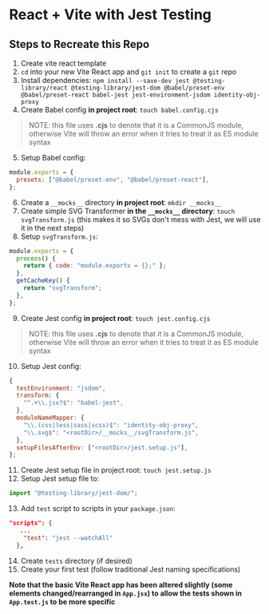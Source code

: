 # React + Vite with Jest Testing

## Steps to Recreate this Repo

1. Create vite react template
2. `cd` into your new Vite React app and `git init` to create a `git` repo
3. Install dependencies: `npm install --save-dev jest @testing-library/react @testing-library/jest-dom @babel/preset-env @babel/preset-react babel-jest jest-environment-jsdom identity-obj-proxy`
4. Create Babel config **in project root**: `touch babel.config.cjs` 
> NOTE: this file uses **.cjs** to denote that it is a CommonJS module, otherwise Vite will throw an error when it tries to treat it as ES module syntax
5. Setup Babel config:
```js
module.exports = {
  presets: ["@babel/preset-env", "@babel/preset-react"],
};
```
6. Create a `__mocks__` directory **in project root**: `mkdir __mocks__`
7. Create simple SVG Transformer **in the `__mocks__` directory**: `touch svgTransform.js` (this makes it so SVGs don't mess with Jest, we will use it in the next steps)
8. Setup `svgTransform.js`:
```js
module.exports = {
  process() {
    return { code: "module.exports = {};" };
  },
  getCacheKey() {
    return "svgTransform";
  },
};

```
9. Create Jest config **in project root**: `touch jest.config.cjs` 
> NOTE: this file uses **.cjs** to denote that it is a CommonJS module, otherwise Vite will throw an error when it tries to treat it as ES module syntax
10. Setup Jest config:
```js
{
  testEnvironment: "jsdom",
  transform: {
    "^.+\\.jsx?$": "babel-jest",
  },
  moduleNameMapper: {
    "\\.(css|less|sass|scss)$": "identity-obj-proxy",
    "\\.svg$": "<rootDir>/__mocks__/svgTransform.js",
  },
  setupFilesAfterEnv: ["<rootDir>/jest.setup.js"],
};
```
11. Create Jest setup file in project root: `touch jest.setup.js`
12. Setup Jest setup file to:
```js
import "@testing-library/jest-dom/";
```
13. Add `test` script to scripts in your `package.json`:
```json 
"scripts": {
   ...
    "test": "jest --watchAll"
  },
```
14. Create `tests` directory (if desired)
15. Create your first test (follow traditional Jest naming specifications)

**Note that the basic Vite React app has been altered slightly (some elements changed/rearranged in `App.jsx`) to allow the tests shown in `App.test.js` to be more specific**